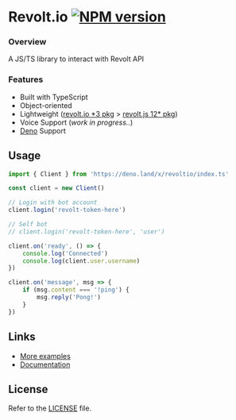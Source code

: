 Revolt.io [![NPM version](https://img.shields.io/npm/v/revolt.io.svg?style=flat-square&color=informational)](https://npmjs.com/package/revolt.io)
====


### Overview
A JS/TS library to interact with Revolt API

### Features
- Built with TypeScript
- Object-oriented
- Lightweight ([revolt.io *3 pkg](/package.json) > [revolt.js 12* pkg](https://github.com/revoltchat/revolt.js/blob/master/package.json))
- Voice Support (*work in progress..*)
- [Deno](./deno) Support



## Usage
```js
import { Client } from 'https://deno.land/x/revoltio/index.ts'

const client = new Client()

// Login with bot account
client.login('revolt-token-here')

// Self bot
// client.login('revolt-token-here', 'user')

client.on('ready', () => {
    console.log('Connected')
    console.log(client.user.username)
})

client.on('message', msg => {
    if (msg.content === '!ping') {
        msg.reply('Pong!')
    }
})
```

## Links
- [More examples](/examples)
- [Documentation]()

## License
Refer to the [LICENSE](LICENSE) file.
